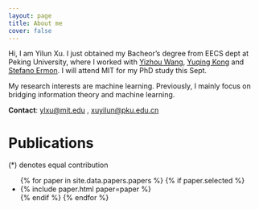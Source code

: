```yaml
---
layout: page
title: About me
cover: false
---
```

Hi, I am Yilun Xu. I just obtained my Bacheor’s degree from EECS dept at Peking University, where I worked with [Yizhou Wang](http://cfcs.pku.edu.cn/faculty/adjunct/wangyizhou/index.htm), [Yuqing Kong](https://cfcs.pku.edu.cn/yuqkong/) and [Stefano Ermon](https://cs.stanford.edu/~ermon/). I will attend MIT for my PhD study this Sept.
 
My research interests are machine learning. Previously, I mainly focus on bridging information theory and machine learning.

**Contact**: ylxu@mit.edu , xuyilun@pku.edu.cn

# Publications 
(*) denotes equal contribution

<ul>
{% for paper in site.data.papers.papers %}
  {% if paper.selected %}
  <li>
  {% include paper.html paper=paper %}
  </li>
  {% endif %}
{% endfor %}
</ul>

